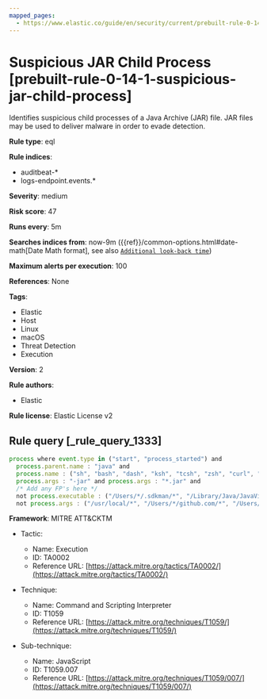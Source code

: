 ```yaml
---
mapped_pages:
  - https://www.elastic.co/guide/en/security/current/prebuilt-rule-0-14-1-suspicious-jar-child-process.html
---
```


# Suspicious JAR Child Process [prebuilt-rule-0-14-1-suspicious-jar-child-process]

Identifies suspicious child processes of a Java Archive (JAR) file. JAR files may be used to deliver malware in order to evade detection.

**Rule type**: eql

**Rule indices**:

* auditbeat-*
* logs-endpoint.events.*

**Severity**: medium

**Risk score**: 47

**Runs every**: 5m

**Searches indices from**: now-9m ({{ref}}/common-options.html#date-math[Date Math format], see also [`Additional look-back time`](docs-content://solutions/security/detect-and-alert/create-detection-rule.md#rule-schedule))

**Maximum alerts per execution**: 100

**References**: None

**Tags**:

* Elastic
* Host
* Linux
* macOS
* Threat Detection
* Execution

**Version**: 2

**Rule authors**:

* Elastic

**Rule license**: Elastic License v2

## Rule query [_rule_query_1333]

```js
process where event.type in ("start", "process_started") and
  process.parent.name : "java" and
  process.name : ("sh", "bash", "dash", "ksh", "tcsh", "zsh", "curl", "wget") and
  process.args : "-jar" and process.args : "*.jar" and
  /* Add any FP's here */
  not process.executable : ("/Users/*/.sdkman/*", "/Library/Java/JavaVirtualMachines/*") and
  not process.args : ("/usr/local/*", "/Users/*/github.com/*", "/Users/*/src/*")
```

**Framework**: MITRE ATT&CKTM

* Tactic:

    * Name: Execution
    * ID: TA0002
    * Reference URL: [https://attack.mitre.org/tactics/TA0002/](https://attack.mitre.org/tactics/TA0002/)

* Technique:

    * Name: Command and Scripting Interpreter
    * ID: T1059
    * Reference URL: [https://attack.mitre.org/techniques/T1059/](https://attack.mitre.org/techniques/T1059/)

* Sub-technique:

    * Name: JavaScript
    * ID: T1059.007
    * Reference URL: [https://attack.mitre.org/techniques/T1059/007/](https://attack.mitre.org/techniques/T1059/007/)



